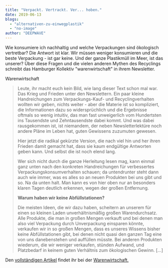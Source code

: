 ```yaml
---
title: "Verpackt. Vertrackt. Ver... hoben."
date: 2019-06-13
blogs: 
  - "alternativen-zu-einwegplastik"
  - "no-image"
author: "DEEPWAVE"
---
```


Wie konsumiere ich nachhaltig und welche Verpackungen sind ökologisch vertretbar? Die Antwort ist klar. Wir müssen weniger konsumieren und die beste Verpackung - ist gar keine. Und der ganze Plastikmüll im Meer, ist das unserer? Über diese Fragen und die vielen anderen Mythen des Recyclings schreibt das Hamburger Kollektiv "warenwirtschaft" in ihrem Newsletter.

Warenwirtschaft

> Leute, ihr macht euch kein Bild, wie lang dieser Text schon mal war. Das Krieg und Frieden unter den Newslettern. Ein paar kleine Handreichungen zum Verpackungs-Kauf- und Recyclingverhalten wollten wir geben, nichts weiter - aber die Materie ist so kompliziert, die Informationen dazu so widersprüchlich und die Ergebnisse oftmals so wenig intuitiv, das man fast unweigerlich vom Hundertsten ins Tausendste und Zehntausendste dabei kommt. Und was dabei rausgekommen ist, ist niemandem, der neben Newsletterlektüre noch andere Pläne im Leben hat, guten Gewissens zuzumuten gewesen.
> 
> Hier jetzt die radikal gekürzte Version, die nach viel hin und her ihren Frieden damit gemacht hat, dass sie kaum endgültige Antworten geben kann. Und selbst die ist noch elend lang.
> 
> Wer sich nicht durch die ganze Herleitung lesen mag, kann einmal ganz unten nach den konkreten Handreichungen für verbessertes Verpackungskonsumverhalten schauen; da untendrunter steht dann auch wie immer, was es alles so an neuen Produkten bei uns gibt und so. Na da unten halt. Man kann es von hier oben nur an besonders klaren Tagen deutlich erkennen, wegen der großen Entfernung.
> 
> **Warum haben wir keine Abfüllstationen?**
> 
> Die meisten Ideen, die wir dazu haben, scheitern an unserem für einen so kleinen Laden unverhältnismäßig großen Warendurchsatz. Alle Produkte, die man in großen Mengen verkauft und bei denen man also viel Verpackung durch Unverpackung einsparen könnte, verkaufen wir in so großen Mengen, dass es unseres Wissens bisher keine Abfüllstationen gibt, bei denen nicht quasi den ganzen Tag eine von uns danebenstehen und auffüllen müsste. Bei anderen Produkten wiederum, die wir weniger verkaufen, stünden Aufwand, und Platzbedarf in keinem guten Verhältnis zum ökologischen Gewinn. \[...\]

Den [vollständigen Artikel](https://www.warenwirtschaften.de/?na=v&nk=1013-2e14df237d08e3e18d13bc63876efb30&id=107#) findet ihr bei der [Warenwirtschaft.](https://www.warenwirtschaften.de/)
